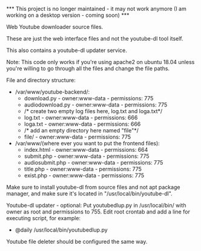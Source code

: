 *** This project is no longer maintained - it may not work anymore (I am working on a desktop version - coming soon) ***

Web Youtube downloader source files. 

These are just the web interface files and not the youtube-dl tool itself.

This also contains a youtube-dl updater service.

Note: This code only works if you're using apache2 on ubuntu 18.04 unless you're willing to go through all the files and change the file paths.

File and directory structure: 
-   /var/www/youtube-backend/: 
    -   download.py - owner:www-data - permissions: 775
    -   audiodownload.py - owner:www-data - permissions: 775
    -   /* create two empty log files here, log.txt and loga.txt*/
    -   log.txt - owner:www-data - permissions: 666
    -   loga.txt - owner:www-data - permissions: 666
    -   /* add an empty directory here named "file"*/
    -   file/ - owner:www-data - permissions: 775
-   /var/www/(where ever you want to put the frontend files):
    -   index.html - owner:www-data - permissions: 664
    -   submit.php - owner:www-data - permissions: 775
    -   audiosubmit.php - owner:www-data - permissions: 775
    -   title.php - owner:www-data - permissions: 775
    -   exist.php - owner:www-data - permissions: 775
        
Make sure to install youtube-dl from source files and not apt package manager, and make sure it's located in "/usr/local/bin/youtube-dl".

Youtube-dl updater - optional:
Put youtubedlup.py in /usr/local/bin/ with owner as root and permissions to 755.
Edit root crontab and add a line for executing script, for example:
-   @daily /usr/local/bin/youtubedlup.py
    
Youtube file deleter should be configured the same way.
